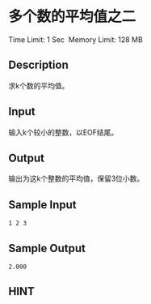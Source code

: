 # 多个数的平均值之二
Time Limit: 1 Sec  Memory Limit: 128 MB


## Description
求k个数的平均值。


## Input
输入k个较小的整数，以EOF结尾。


## Output
输出为这k个整数的平均值，保留3位小数。


## Sample Input
```
1 2 3
```
## Sample Output
```
2.000
```

## HINT

